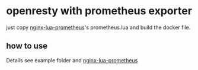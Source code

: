 # openresty with prometheus exporter

just copy [nginx-lua-prometheus](https://github.com/knyar/nginx-lua-prometheus)'s prometheus.lua and build the docker file.
## how to use
Details see example folder and [nginx-lua-prometheus](https://github.com/knyar/nginx-lua-prometheus)